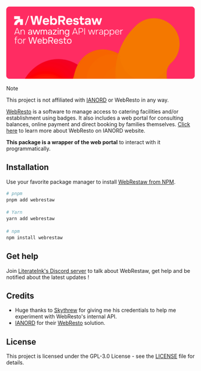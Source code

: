 <p align="center">
    <picture>
        <source media="(prefers-color-scheme: dark)" srcset="https://github.com/LiterateInk/WebRestaw/blob/2873142db3cc3554a15f479af6dc31b500cd656b/.github/WebRestaw%20Dark.png">
        <img alt="WebRestaw Logo" src="https://github.com/LiterateInk/WebRestaw/blob/2873142db3cc3554a15f479af6dc31b500cd656b/.github/WebRestaw%20Light.png">
    </picture>
</p>

> [!NOTE]  
> This project is not affiliated with [IANORD](https://ianord.fr/) or WebResto in any way.

[WebResto](https://www.web-resto.fr/) is a software to manage access to catering facilities and/or establishment using badges.
It also includes a web portal for consulting balances, online payment and direct booking by families themselves.
[Click here](https://ianord.fr/Logiciel.awp?P1=WebResto) to learn more about WebResto on IANORD website.

**This package is a wrapper of the web portal** to interact with it programmatically.

## Installation

Use your favorite package manager to install [WebRestaw from NPM](https://www.npmjs.com/package/webrestaw).

```bash
# pnpm
pnpm add webrestaw

# Yarn
yarn add webrestaw

# npm
npm install webrestaw
```

## Get help

Join [LiterateInk's Discord server](https://discord.gg/f5KNCnMWzB) to talk about WebRestaw, get help and be notified about the latest updates !

## Credits

- Huge thanks to [Skythrew](https://github.com/Skythrew) for giving me his credentials to help me experiment with WebResto's internal API.
- [IANORD](https://ianord.fr/) for their [WebResto](https://ianord.fr/Logiciel.awp?P1=WebResto) solution.

## License

This project is licensed under the GPL-3.0 License - see the [LICENSE](LICENSE) file for details.
